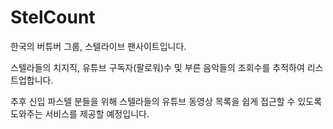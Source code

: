# StelCount

한국의 버튜버 그룹, 스텔라이브 팬사이트입니다.

스텔라들의 치지직, 유튜브 구독자(팔로워)수 및 부른 음악들의 조회수를 추적하여 리스트업합니다.

추후 신입 파스텔 분들을 위해 스텔라들의 유튜브 동영상 목록을 쉽게 접근할 수 있도록 도와주는 서비스를 제공할 예정입니다.

